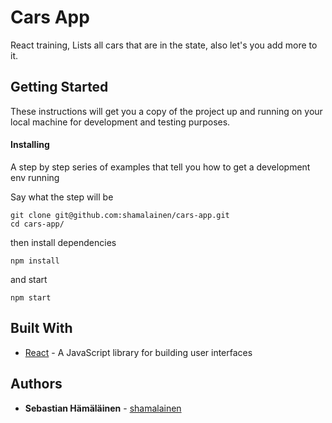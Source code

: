 # Cars App

React training, Lists all cars that are in the state, also let's you add more to it.

## Getting Started

These instructions will get you a copy of the project up and running on your local machine for development and testing purposes.

#### Installing

A step by step series of examples that tell you how to get a development env running

Say what the step will be

```
git clone git@github.com:shamalainen/cars-app.git
cd cars-app/
```

then install dependencies

```
npm install
```

and start

```
npm start
```

## Built With

- [React](https://reactjs.org/) - A JavaScript library for building user interfaces

## Authors

- **Sebastian Hämäläinen** - [shamalainen](https://github.com/shamalainen)
